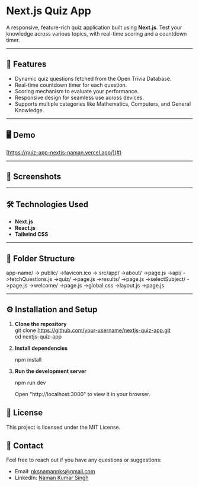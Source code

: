 # Next.js Quiz App  

A responsive, feature-rich quiz application built using **Next.js**. Test your knowledge across various topics, with real-time scoring and a countdown timer.  

---

## 🚀 Features  
- Dynamic quiz questions fetched from the Open Trivia Database.  
- Real-time countdown timer for each question.  
- Scoring mechanism to evaluate your performance.  
- Responsive design for seamless use across devices.  
- Supports multiple categories like Mathematics, Computers, and General Knowledge.  

---

## 🖥️ Demo  
[https://quiz-app-nextjs-naman.vercel.app/](#)  

---

## 📸 Screenshots  


---

## 🛠️ Technologies Used  
- **Next.js**  
- **React.js**  
- **Tailwind CSS**  

---

## 📂 Folder Structure  
app-name/
-> public/
    ->favicon.ico
-> src/app/
    ->about/
      ->page.js
    ->api/
      ->fetchQuestions.js
    ->quiz/
      ->page.js
    ->results/
      ->page.js
    ->selectSubject/
      ->page.js
    ->welcome/
      ->page.js
    ->global.css
    ->layout.js
    ->page.js

---

## ⚙️ Installation and Setup  

1. **Clone the repository**  
   git clone https://github.com/your-username/nextjs-quiz-app.git  
   cd nextjs-quiz-app  

2. **Install dependencies**  
     
   npm install  

3. **Run the development server**  
     
   npm run dev  
     
   Open "http://localhost:3000" to view it in your browser.  
  
## 📄 License  
This project is licensed under the MIT License.  
  
## 📧 Contact  

Feel free to reach out if you have any questions or suggestions:  

- Email: nksnamannks@gmail.com  
- LinkedIn: [Naman Kumar Singh](https://www.linkedin.com/in/naman-kumar-singh-36121a1b5/)  

